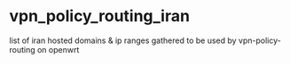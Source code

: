 # vpn_policy_routing_iran
list of iran hosted domains &amp; ip ranges gathered to be used by vpn-policy-routing on openwrt 
